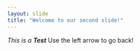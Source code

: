 ```yaml
---
layout: slide
title: "Welcome to our second slide!"
---
```

_This is a **Test**_
Use the left arrow to go back!
